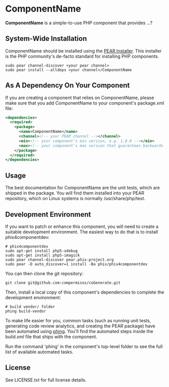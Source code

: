 ComponentName
==============

**ComponentName** is a simple-to-use PHP component that provides ...?

System-Wide Installation
------------------------

ComponentName should be installed using the [PEAR Installer](http://pear.php.net). This installer is the PHP community's de-facto standard for installing PHP components.

    sudo pear channel-discover <your pear channel>
    sudo pear install --alldeps <your channel>/ComponentName

As A Dependency On Your Component
---------------------------------

If you are creating a component that relies on ComponentName, please make sure that you add ComponentName to your component's package.xml file:

```xml
<dependencies>
  <required>
    <package>
      <name>ComponentName</name>
      <channel><!-- your PEAR channel --></channel>
      <min><!-- your component's min version, e.g. 1.0.0 --></min>
      <max><!-- your component's max version that guarantees backwards compatibility, e.g. 1.999.9999 --></max>
    </package>
  </required>
</dependencies>
```

Usage
-----

The best documentation for ComponentName are the unit tests, which are shipped in the package.  You will find them installed into your PEAR repository, which on Linux systems is normally /usr/share/php/test.

Development Environment
-----------------------

If you want to patch or enhance this component, you will need to create a suitable development environment. The easiest way to do that is to install phix4componentdev:

    # phix4componentdev
    sudo apt-get install php5-xdebug
    sudo apt-get install php5-imagick
    sudo pear channel-discover pear.phix-project.org
    sudo pear -D auto_discover=1 install -Ba phix/phix4componentdev

You can then clone the git repository:


    git clone git@github.com:compermisos/coGenerate.git

Then, install a local copy of this component's dependencies to complete the development environment:

    # build vendor/ folder
    phing build-vendor

To make life easier for you, common tasks (such as running unit tests, generating code review analytics, and creating the PEAR package) have been automated using [phing](http://phing.info).  You'll find the automated steps inside the build.xml file that ships with the component.

Run the command 'phing' in the component's top-level folder to see the full list of available automated tasks.

License
-------

See LICENSE.txt for full license details.
